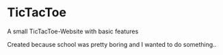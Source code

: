 # TicTacToe
A small TicTacToe-Website with basic features

Created because school was pretty boring and I wanted to do something..
